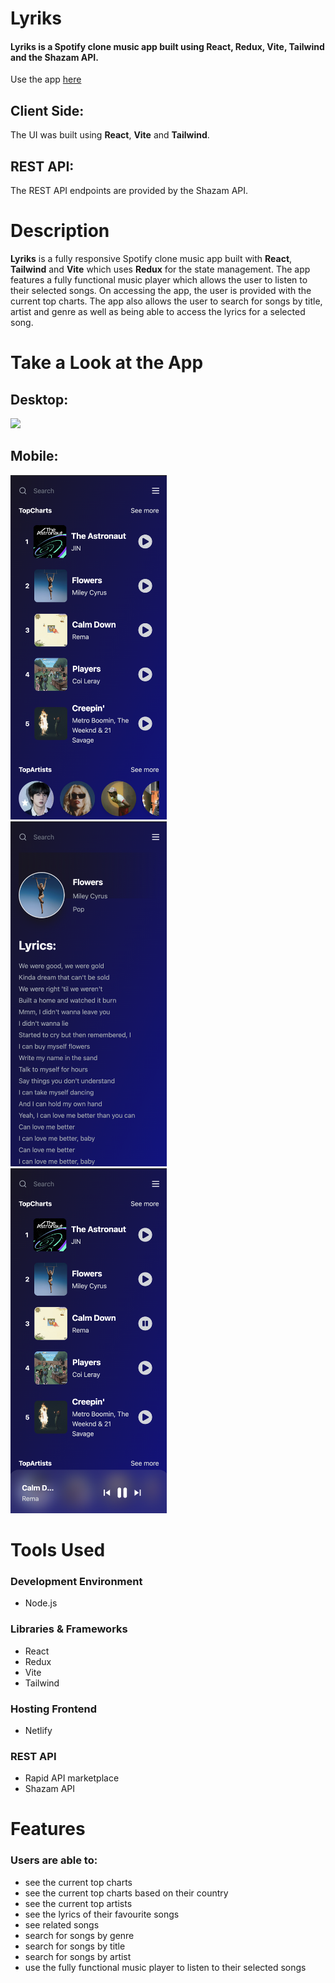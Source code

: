 # Lyriks 

#### Lyriks is a Spotify clone music app built using React, Redux, Vite, Tailwind and the Shazam API.

Use the app [here](https://lyriks-shazam-app.netlify.app/)

## Client Side:
The UI was built using **React**, **Vite** and **Tailwind**.

## REST API:
The REST API endpoints are provided by the Shazam API.

# Description
**Lyriks** is a fully responsive Spotify clone music app built with **React**, **Tailwind** and **Vite** which uses **Redux** for the state management. The app features a fully functional music player which allows the user to listen to their selected songs. On accessing the app, the user is provided with the current top charts. The app also allows the user to search for songs by title, artist and genre as well as being able to access the lyrics for a selected song. 

 
# Take a Look at the App

## Desktop:

<kbd>
<img src="readme-images/desktop_lyriks.png" />
</kbd>

## Mobile:

<kbd>
<img src="readme-images/lyriks_mobile.png" width="250"/>
</kbd>

<kbd>
<img src="readme-images/lyriks_lyrics.png" width="250"/>
</kbd>

<kbd>
<img src="readme-images/lyriks_player.png" width="250"/>
</kbd>

# Tools Used

### Development Environment
* Node.js

### Libraries & Frameworks
* React 
* Redux
* Vite
* Tailwind 

### Hosting Frontend
* Netlify

### REST API
* Rapid API marketplace
* Shazam API

# Features

### Users are able to:

* see the current top charts 
* see the current top charts based on their country
* see the current top artists
* see the lyrics of their favourite songs
* see related songs
* search for songs by genre
* search for songs by title
* search for songs by artist
* use the fully functional music player to listen to their selected songs

</body>
